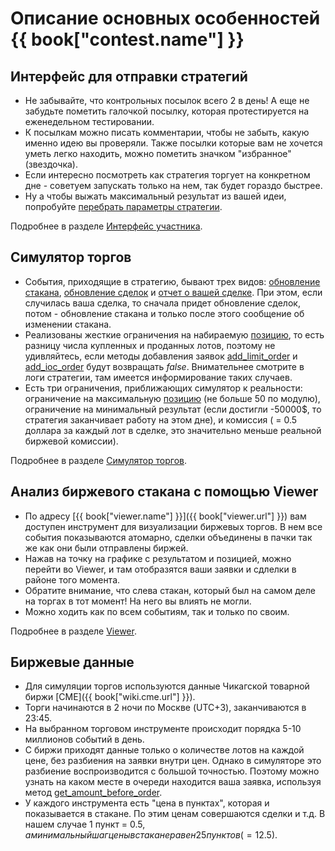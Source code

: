 # Описание основных особенностей {{ book["contest.name"] }}

## Интерфейс для отправки стратегий
- Не забывайте, что контрольных посылок всего 2 в день! А еще не забудьте пометить галочкой посылку, которая протестируется на еженедельном тестировании.
- К посылкам можно писать комментарии, чтобы не забыть, какую именно идею вы проверяли. Также посылки которые вам не хочется уметь легко находить, можно пометить значком "избранное" (звездочка).
- Если интересно посмотреть как стратегия торгует на конкретном дне - советуем запускать только на нем, так будет гораздо быстрее.
- Ну а чтобы выжать максимальный результат из вашей идеи, попробуйте [перебрать параметры стратегии](interface/params.md).

Подробнее в разделе [Интерфейс участника](interface/README.md).

## Симулятор торгов
- События, приходящие в стратегию, бывают трех видов:  [обновление стакана](api/ParticipantStrategy.md#trading_book_update), [обновление сделок](api/ParticipantStrategy.md#trading_deals_update) и [отчет о вашей сделке](api/ParticipantStrategy.md#execution_report_update). При этом, если случилась ваша сделка, то сначала придет обновление сделок, потом - обновление стакана и только после этого сообщение об изменении стакана. 
- Реализованы жесткие ограничения на набираемую [позицию](api/ContestBookInfo.md#total_amount), то есть разницу числа купленных и проданных лотов, поэтому не удивляйтесь, если методы добавления заявок [add_limit_order](api/ParticipantStrategy.md#add_limit_order) и [add_ioc_order](api/ParticipantStrategy.md#add_ioc_order) будут возвращать *false*. Внимательнее смотрите в логи стратегии, там имеется информирование таких случаев.
- Есть три ограничения, приближающих симулятор к реальности: ограничение на максимальную [позицию](terms#position) (не больше 50 по модулю), ограничение на минимальный результат (если достигли -50000$, то стратегия заканчивает работу на этом дне), и комиссия ( = 0.5 доллара за каждый лот в сделке, это значительно меньше реальной биржевой комиссии).

Подробнее в разделе [Симулятор торгов](simulator/README.md).

## Анализ биржевого стакана с помощью Viewer
- По адресу [{{ book["viewer.name"] }}]({{ book["viewer.url"] }}) вам доступен инструмент для визуализации биржевых торгов. В нем все события показываются атомарно, сделки объединены в пачки так же как они были отправлены биржей.
- Нажав на точку на графике с результатом и позицией, можно перейти во Viewer, и там отобразятся ваши заявки и сдлелки в районе того момента.
- Обратите внимание, что слева стакан, который был на самом деле на торгах в тот момент! На него вы влиять не могли.
- Можно ходить как по всем событиям, так и только по своим.

Подробнее в разделе [Viewer](interface/analysis/viewer.md).


## Биржевые данные
- Для симуляции торгов используются данные Чикагской товарной биржи [CME]({{ book["wiki.cme.url"] }}). 
- Торги начинаются в 2 ночи по Москве (UTC+3), заканчиваются в 23:45.
- На выбранном торговом инструменте происходит порядка 5-10 миллионов событий в день.
- С биржи приходят данные только о количестве лотов на каждой цене, без разбиения на заявки внутри цен. Однако в симуляторе это разбиение воспроизводится с большой точностью. Поэтому можно узнать на каком месте в очереди находится ваша заявка, используя метод [get_amount_before_order](api/ParticipantStrategy.md#get_amount_before_order).
- У каждого инструмента есть "цена в пунктах", которая и показывается в стакане. По этим ценам совершаются сделки и т.д. В нашем случае 1 пункт = 0.5$, а минимальный шаг цены в стакане равен 25 пунктов ( = 12.5$).
